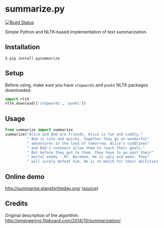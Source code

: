 summarize.py
============

[![Build Status](https://travis-ci.org/despawnerer/summarize.svg?branch=master)](https://travis-ci.org/despawnerer/summarize)

Simple Python and NLTK-based implementation of text summarization.


Installation
------------

	$ pip install pysummarize


Setup
-----

Before using, make sure you have `stopwords` and `punkt` NLTK packages downloaded:

```python
import nltk
nltk.download(['stopwords', 'punkt'])
```


Usage
-----

```python
from summarize import summarize
summarize("Alice and Bob are friends. Alice is fun and cuddly."
          " Bob is cute and quirky. Together they go on wonderful"
          " adventures in the land of tomorrow. Alice's cuddlines"
          " and Bob's cuteness allow them to reach their goals."
          " But before they get to them, they have to go past their"
          " mortal enemy - Mr. Boredom. He is ugly and mean. They"
          " will surely defeat him. He is no match for their abilities.")
```


Online demo
-----------

http://summarize.plansfortheday.org/ ([source](https://github.com/despawnerer/summarize-demo))


Credits
-------
Original description of the algorithm: http://engineering.flipboard.com/2014/10/summarization/
